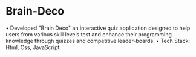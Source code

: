 # Brain-Deco
•
Developed "Brain Deco" an interactive quiz application designed to help users from various skill levels test and enhance their programming knowledge through quizzes and competitive leader-boards.
•
Tech Stack: Html, Css, JavaScript.
